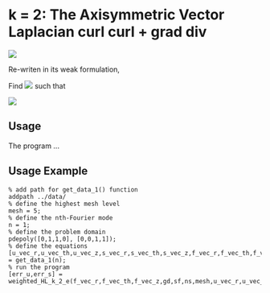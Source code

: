 # k = 2: The Axisymmetric Vector Laplacian curl curl + grad div

<img src="https://render.githubusercontent.com/render/math?math=%5Cbegin%7Baligned%7D%0A%20%20%20%20%20%20%20%20%20%20%20%20%20%20%20%20%5Ctext%7Bcurl%7D%5En_%7Brz%7D%20%5Ctext%7Bcurl%7D%5E%7Bn*%7D_%7Brz%7D%20u%20-%20%5Ctext%7Bgrad%7D%5E%7Bn*%7D_%7Brz%7D%20%5Ctext%7Bdiv%7D%5En_%7Brz%7D%20u%20%26%3D%20f%2C%5C%5C%0A%20%20%20%20%20%20%20%20%20%20%20%20%20%20%20%20u_%7Brz%7D%20%5Ccdot%20t%20%26%3D%200%2C%5C%5C%0A%20%20%20%20%20%20%20%20%20%20%20%20%20%20%20%20u_%7B%5Ctheta%7D%20%26%3D%200%2C%5C%5C%0A%20%20%20%20%20%20%20%20%20%20%20%20%20%20%20%20%5Ctext%7Bdiv%7D%5En_%7Brz%7D%20u%20%26%3D%200%20%26%26%5Ctext%7B%20on%20%7D%20%5CGamma_1.%0A%20%20%20%20%20%20%20%20%20%20%20%20%5Cend%7Baligned%7D">

Re-writen in its weak formulation, 

Find <img src="https://render.githubusercontent.com/render/math?math=%24(%5Csigma_h%2C%20u_h)%20%5Cin%20B_h%20%5Ctext%7Bx%7D%20C_h%24"> such that

<img src="https://render.githubusercontent.com/render/math?math=%5Cbegin%7Baligned%7D%0A%20%20%20%20%20%20%20(%5Csigma_h%2C%20%5Ctau_h)_r%20-%20(%5Ctext%7Bcurl%7D_%7Brz%7D%5En%20%5Ctau_h%2C%20u_h)_r%20%26%3D%200%20%5C%5C%0A%20%20%20%20%20%20%20%20(%5Ctext%7Bcurl%7D%5En_%7Brz%7D%20%5Csigma_h%2C%20v_h)_r%20%2B%20(%5Ctext%7Bdiv%7D%5En_%7Brz%7D%20u_h%2C%5Ctext%7Bdiv%7D%5En_%7Brz%7D%20v_h)_r%20%26%3D%20(F%2C%20v_h)_r%20%5C%5C%0A%20%20%20%20%20%20%20%20%26%20%5Cforall%20%5Ctau_h%20%5Cin%20B_h%2C%20%5Cforall%20v_h%20%5Cin%20C_h%0A%5Cend%7Baligned%7D">

## Usage

The program ...

## Usage Example
```
% add path for get_data_1() function
addpath ../data/
% define the highest mesh level
mesh = 5;
% define the nth-Fourier mode
n = 1;
% define the problem domain
pdepoly([0,1,1,0], [0,0,1,1]);
% define the equations
[u_vec_r,u_vec_th,u_vec_z,s_vec_r,s_vec_th,s_vec_z,f_vec_r,f_vec_th,f_vec_z] = get_data_1(n);
% run the program
[err_u,err_s] = weighted_HL_k_2_e(f_vec_r,f_vec_th,f_vec_z,gd,sf,ns,mesh,u_vec_r,u_vec_th,u_vec_z,s_vec_r,s_vec_th,s_vec_z,n);
```